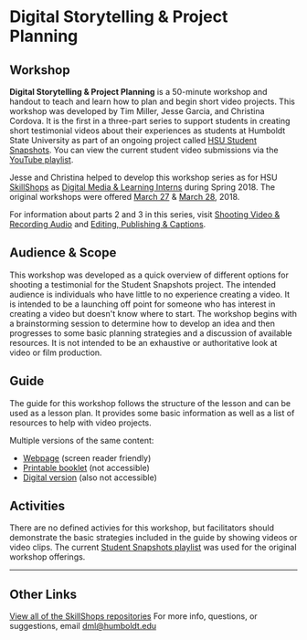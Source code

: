 # Digital Storytelling &amp; Project Planning

## Workshop
__Digital Storytelling &amp; Project Planning__ is a 50-minute workshop and handout to teach and learn how to plan and begin short video projects. This workshop was developed by Tim Miller, Jesse Garcia, and Christina Cordova. It is the first in a three-part series to support students in creating short testimonial videos about their experiences as students at Humboldt State University as part of an ongoing project called [HSU Student Snapshots](http://libguides.humboldt.edu/snapshots). You can view the current student video submissions via the [YouTube playlist](https://www.youtube.com/playlist?list=PLe7DUUoET6mUN1jP4pO6uKW9uyubSkQhC). 

Jesse and Christina helped to develop this workshop series as for HSU [SkillShops](http://humboldt.libcal.com/workshops) as [Digital Media & Learning Interns](http://libguides.humboldt.edu/dml/apply) during Spring 2018. The original workshops were offered [March 27](https://humboldt.libcal.com/event/4048513) &amp; [March 28](https://humboldt.libcal.com/event/4048532), 2018.

For information about parts 2 and 3 in this series, visit [Shooting Video &amp; Recording Audio]() and [Editing, Publishing &amp; Captions]().

## Audience &amp; Scope
This workshop was developed as a quick overview of different options for shooting a testimonial for the Student Snapshots project. The intended audience is individuals who have little to no experience creating a video. It is intended to be a launching off point for someone who has interest in creating a video but doesn't know where to start. The workshop begins with a brainstorming session to determine how to develop an idea and then progresses to some basic planning strategies and a discussion of available resources. It is not intended to be an exhaustive or authoritative look at video or film production.

## Guide
The guide for this workshop follows the structure of the lesson and can be used as a lesson plan. It provides some basic information as well as a list of resources to help with video projects. 

Multiple versions of the same content:
+ [Webpage](https://hsudml.github.io/snapshotsStorytelling/guide) (screen reader friendly)
+ [Printable booklet](https://hsudml.github.io/snapshotsStorytelling/assets/SnapshotsStorytelling.pdf) (not accessible)
+ [Digital version]() (also not accessible)

## Activities
There are no defined activies for this workshop, but facilitators should demonstrate the basic strategies included in the guide by showing videos or video clips. The current [Student Snapshots playlist](https://www.youtube.com/playlist?list=PLe7DUUoET6mUN1jP4pO6uKW9uyubSkQhC) was used for the original workshop offerings.



---
## Other Links
[View all of the SkillShops repositories](https://hsudml.github.io/skillshops)
For more info, questions, or suggestions, email dml@humboldt.edu
